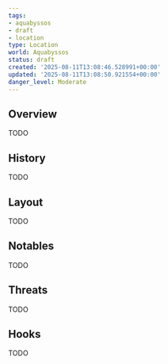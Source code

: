 ```yaml
---
tags:
- aquabyssos
- draft
- location
type: Location
world: Aquabyssos
status: draft
created: '2025-08-11T13:08:46.528991+00:00'
updated: '2025-08-11T13:08:50.921554+00:00'
danger_level: Moderate
---
```



## Overview

TODO
## History

TODO
## Layout

TODO
## Notables

TODO
## Threats

TODO
## Hooks

TODO
